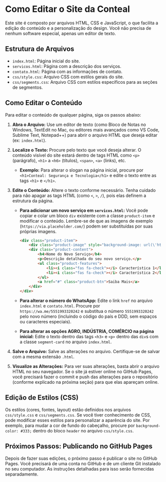 # Como Editar o Site da Conteal

Este site é composto por arquivos HTML, CSS e JavaScript, o que facilita a edição do conteúdo e a personalização do design. Você não precisa de nenhum software especial, apenas um editor de texto.

## Estrutura de Arquivos

-   `index.html`: Página inicial do site.
-   `servicos.html`: Página com a descrição dos serviços.
-   `contato.html`: Página com as informações de contato.
-   `css/style.css`: Arquivo CSS com estilos gerais do site.
-   `css/segments.css`: Arquivo CSS com estilos específicos para as seções de segmentos.

## Como Editar o Conteúdo

Para editar o conteúdo de qualquer página, siga os passos abaixo:

1.  **Abra o Arquivo:** Use um editor de texto (como Bloco de Notas no Windows, TextEdit no Mac, ou editores mais avançados como VS Code, Sublime Text, Notepad++) para abrir o arquivo HTML que deseja editar (ex: `index.html`).

2.  **Localize o Texto:** Procure pelo texto que você deseja alterar. O conteúdo visível do site estará dentro de tags HTML como `<p>` (parágrafo), `<h1>` a `<h6>` (títulos), `<span>`, `<a>` (links), etc.

    *   **Exemplo:** Para alterar o slogan na página inicial, procure por `<h1>Conteal: Segurança e Tecnologia</h1>` e edite o texto entre as tags `<h1>` e `</h1>`.

3.  **Edite o Conteúdo:** Altere o texto conforme necessário. Tenha cuidado para não apagar as tags HTML (como `<`, `>`, `/`), pois elas definem a estrutura da página.

    *   **Para adicionar um novo serviço em `servicos.html`:** Você pode copiar e colar um bloco `div` existente com a classe `product-item` e modificar o conteúdo. Lembre-se de que as imagens de exemplo (`https://via.placeholder.com/`) podem ser substituídas por suas próprias imagens.
        ```html
        <div class="product-item">
            <div class="product-image" style="background-image: url(\'https://via.placeholder.com/400x200/CCCCCC/FFFFFF?text=Novo+Servico\');"></div>
            <div class="product-content">
                <h4>Nome do Novo Serviço</h4>
                <p>Descrição detalhada do seu novo serviço.</p>
                <ul class="product-features">
                    <li><i class="fas fa-check"></i> Característica 1</li>
                    <li><i class="fas fa-check"></i> Característica 2</li>
                </ul>
                <a href="#" class="product-btn">Saiba Mais</a>
            </div>
        </div>
        ```

    *   **Para alterar o número do WhatsApp:** Edite o link `href` no arquivo `index.html` e `contato.html`. Procure por `https://wa.me/5551993320242` e substitua o número `5551993320242` pelo novo número (incluindo o código do país e DDD, sem espaços ou caracteres especiais).

    *   **Para alterar as opções AGRO, INDÚSTRIA, COMÉRCIO na página inicial:** Edite o texto dentro das tags `<h3>` e `<p>` dentro das `div`s com a classe `segment-card` no arquivo `index.html`.

4.  **Salve o Arquivo:** Salve as alterações no arquivo. Certifique-se de salvar com a mesma extensão `.html`.

5.  **Visualize as Alterações:** Para ver suas alterações, basta abrir o arquivo HTML no seu navegador. Se o site já estiver online no GitHub Pages, você precisará fazer o commit e push das alterações para o repositório (conforme explicado na próxima seção) para que elas apareçam online.

## Edição de Estilos (CSS)

Os estilos (cores, fontes, layout) estão definidos nos arquivos `css/style.css` e `css/segments.css`. Se você tiver conhecimento de CSS, pode modificar esses estilos para personalizar a aparência do site. Por exemplo, para mudar a cor de fundo do cabeçalho, procure por `background-color: #333;` dentro do bloco `header` no arquivo `css/style.css`.

## Próximos Passos: Publicando no GitHub Pages

Depois de fazer suas edições, o próximo passo é publicar o site no GitHub Pages. Você precisará de uma conta no GitHub e de um cliente Git instalado no seu computador. As instruções detalhadas para isso serão fornecidas separadamente.

